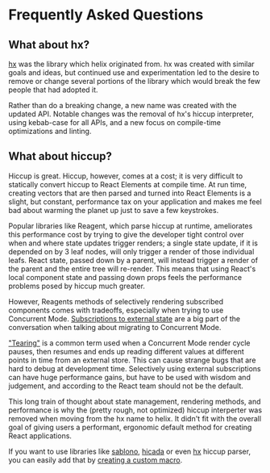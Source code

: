 # Frequently Asked Questions

## What about hx?

[hx](https://github.com/Lokeh/hx) was the library which helix originated from.
hx was created with similar goals and ideas, but continued use and
experimentation led to the desire to remove or change several portions of the
library which would break the few people that had adopted it.

Rather than do a breaking change, a new name was created with the updated API.
Notable changes was the removal of hx's hiccup interpreter, using kebab-case for
all APIs, and a new focus on compile-time optimizations and linting.

## What about hiccup?

Hiccup is great. Hiccup, however, comes at a cost; it is very difficult to
statically convert hiccup to React Elements at compile time. At run time,
creating vectors that are then parsed and turned into React Elements is a
slight, but constant, performance tax on your application and makes me feel bad
about warming the planet up just to save a few keystrokes.

Popular libraries like Reagent, which parse hiccup at runtime, ameliorates this
performance cost by trying to give the developer tight control over when and
where state updates trigger renders; a single state update, if it is depended
on by 3 leaf nodes, will only trigger a render of those individual leafs. React
state, passed down by a parent, will instead trigger a render of the parent and
the entire tree will re-render. This means that using React's local component
state and passing down props feels the performance problems posed by hiccup much
greater.

However, Reagents methods of selectively rendering subscribed components comes
with tradeoffs, especially when trying to use Concurrent Mode. 
[Subscriptions to external state](https://stackoverflow.com/questions/58611408/what-kinds-of-state-updates-can-we-defer-with-usetransition)
are a big part of the conversation when talking about migrating to Concurrent
Mode.

["Tearing"](https://stackoverflow.com/questions/54891675/what-is-tearing-in-the-context-of-the-react-redux)
is a common term used when a Concurrent Mode render cycle pauses, then resumes
and ends up reading different values at different points in time from an
external store. This can cause strange bugs that are hard to debug at
development time. Selectively using external subscriptions can have huge
performance gains, but have to be used with wisdom and judgement, and according
to the React team should not be the default.

This long train of thought about state management, rendering methods, and
performance is why the (pretty rough, not optimized) hiccup interperter was
removed when moving from the hx name to helix. It didn't fit with the overall
goal of giving users a performant, ergonomic default method for creating React
applications.

If you want to use libraries like [sablono](https://github.com/r0man/sablono),
[hicada](https://github.com/rauhs/hicada) or even [hx](https://github.com/Lokeh/hx/)
hiccup parser, you can easily add that by [creating a custom macro](./pro-tips.md#create-a-custom-macro).
